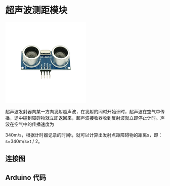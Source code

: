 # 超声波测距模块

![](/assets/超声波模块.png)

超声波发射器向某一方向发射超声波，在发射的同时开始计时，超声波在空气中传播，途中碰到障碍物就立即返回来，超声波接收器收到反射波就立即停止计时。声波在空气中的传播速度为

340m/s，根据计时器记录的时间t，就可以计算出发射点距障碍物的距离s，即：s=340m/s×t / 2。

## 连接图



## Arduino 代码



